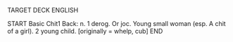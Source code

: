 TARGET DECK
ENGLISH

START
Basic
Chit1
Back: n. 1 derog. Or joc. Young small woman (esp. A chit of a girl). 2 young child. [originally = whelp, cub]
END
